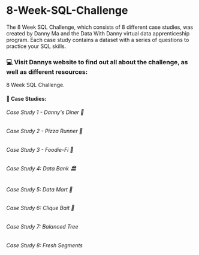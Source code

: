 # 8-Week-SQL-Challenge
The 8 Week SQL Challenge, which consists of 8 different case studies, was created by Danny Ma and the Data With Danny virtual data apprenticeship program. Each case study contains a dataset with a series of questions to practice your SQL skills.

### 💻 Visit Dannys website to find out all about the challenge, as well as different resources:
8 Week SQL Challenge.
#### 📌 Case Studies:
###### Case Study 1 - Danny's Diner 🍲
###### Case Study 2 - Pizza Runner 🍕
###### Case Study 3 - Foodie-Fi 🍗
###### Case Study 4: Data Bank 🏛 
###### Case Study 5: Data Mart 🏣
###### Case Study 6: Clique Bait 🏢
###### Case Study 7: Balanced Tree
###### Case Study 8: Fresh Segments
